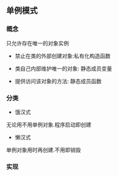 <!--
 * @Description: 
 * @Version: 1.0
 * @Author: daLao
 * @Email: dalao@xxx.com
 * @Date: 2022-09-26 23:49:24
 * @LastEditors: daLao
 * @LastEditTime: 2022-09-27 23:26:02
-->

## 单例模式


### 概念

只允许存在唯一的对象实例

- 禁止在类的外部创建对象:私有化构造函数

- 类自己内部维护唯一的对象: 静态成员变量

- 提供访问该对象的方法: 静态成员函数


### 分类

- 饿汉式

无论用不用单例对象.程序启动即创建

- 懒汉式

单例对象用时再创建.不用即销毁


### 实现

